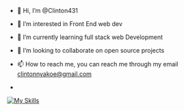 - 👋 Hi, I’m @Clinton431
- 👀 I’m interested in Front End web dev
- 🌱 I’m currently learning full stack web Development
- 💞️ I’m looking to collaborate on open source projects
- 📫 How to reach me, you can reach me through my email clintonnyakoe@gmail.com

- 
[![My Skills](https://skillicons.dev/icons?i=js,html,css,linux)](https://skillicons.dev)
<!---
Clinton431/Clinton431 is a ✨ special ✨ repository because its `README.md` (this file) appears on your GitHub profile.
You can click the Preview link to take a look at your changes.
--->

